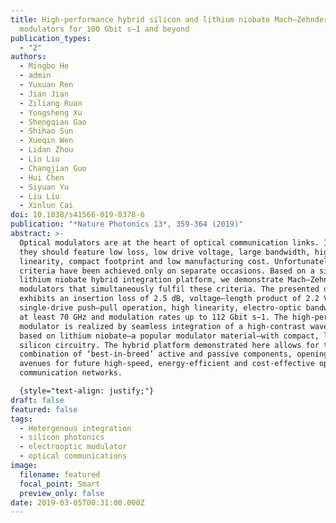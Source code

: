 ```yaml
---
title: High-performance hybrid silicon and lithium niobate Mach–Zehnder
  modulators for 100 Gbit s−1 and beyond
publication_types:
  - "2"
authors:
  - Mingbo He
  - admin
  - Yuxuan Ren
  - Jian Jian
  - Ziliang Ruan
  - Yongsheng Xu
  - Shengqian Gao
  - Shihao Sun
  - Xueqin Wen
  - Lidan Zhou
  - Lin Liu
  - Changjian Guo
  - Hui Chen
  - Siyuan Yu
  - Liu Liu
  - Xinlun Cai
doi: 10.1038/s41566-019-0378-6
publication: "*Nature Photonics 13*, 359-364 (2019)"
abstract: >-
  Optical modulators are at the heart of optical communication links. Ideally,
  they should feature low loss, low drive voltage, large bandwidth, high
  linearity, compact footprint and low manufacturing cost. Unfortunately, these
  criteria have been achieved only on separate occasions. Based on a silicon and
  lithium niobate hybrid integration platform, we demonstrate Mach–Zehnder
  modulators that simultaneously fulfil these criteria. The presented device
  exhibits an insertion loss of 2.5 dB, voltage–length product of 2.2 V cm in
  single-drive push–pull operation, high linearity, electro-optic bandwidth of
  at least 70 GHz and modulation rates up to 112 Gbit s−1. The high-performance
  modulator is realized by seamless integration of a high-contrast waveguide
  based on lithium niobate—a popular modulator material—with compact, low-loss
  silicon circuitry. The hybrid platform demonstrated here allows for the
  combination of ‘best-in-breed’ active and passive components, opening up new
  avenues for future high-speed, energy-efficient and cost-effective optical
  communication networks.

  {style="text-align: justify;"}
draft: false
featured: false
tags:
  - Hetergenous integration
  - silicon photonics
  - electrooptic modulator
  - optical communications
image:
  filename: featured
  focal_point: Smart
  preview_only: false
date: 2019-03-05T00:31:00.000Z
---
```

